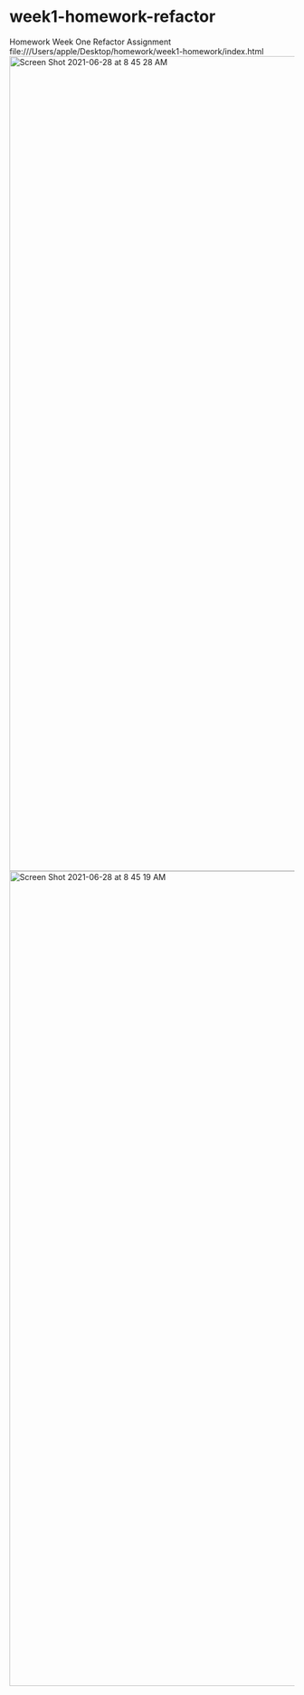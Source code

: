 # week1-homework-refactor 
Homework Week One Refactor Assignment 
file:///Users/apple/Desktop/homework/week1-homework/index.html
<img width="1440" alt="Screen Shot 2021-06-28 at 8 45 28 AM" src="https://user-images.githubusercontent.com/84817902/123665669-58162780-d7ed-11eb-92c6-3f0ae6c038a5.png">
<img width="1440" alt="Screen Shot 2021-06-28 at 8 45 19 AM" src="https://user-images.githubusercontent.com/84817902/123665695-5f3d3580-d7ed-11eb-9d43-99dbe2d9ad5d.png">

